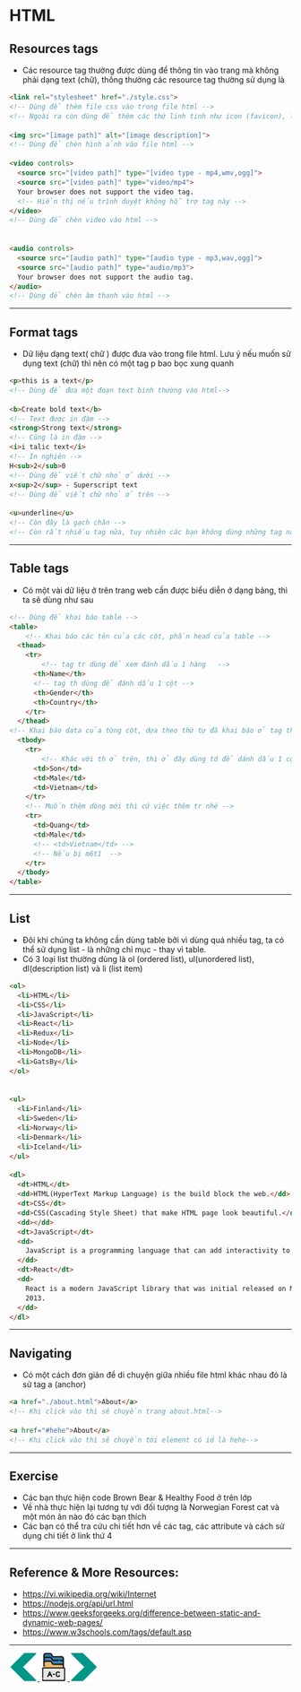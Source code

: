 # HTML
## Resources tags
- Các resource tag thường được dùng để thông tin vào trang mà không phải dạng text (chữ), thông thường các resource tag thường sử dụng là 
```html
<link rel="stylesheet" href="./style.css">
<!-- Dùng để thêm file css vào trong file html -->
<!-- Ngoài ra còn dùng để thêm các thứ linh tinh như icon (favicon), license,...  -->

<img src="[image path]" alt="[image description]">
<!-- Dùng để chèn hình ảnh vào file html -->

<video controls>
  <source src="[video path]" type="[video type - mp4,wmv,ogg]">
  <source src="[video path]" type="video/mp4">
  Your browser does not support the video tag.
  <!-- Hiển thị nếu trình duyệt không hỗ trợ tag này -->
</video>
<!-- Dùng để chèn video vào html -->


<audio controls>
  <source src="[audio path]" type="[audio type - mp3,wav,ogg]">
  <source src="[audio path]" type="audio/mp3">
  Your browser does not support the audio tag.
</audio>
<!-- Dùng để chèn âm thanh vào html -->
```
---

## Format tags
- Dữ liệu dạng text( chữ ) được đưa vào trong file html. Lưu ý nếu muốn sử dụng text (chữ) thì nên có một tag p bao bọc xung quanh
```html
<p>this is a text</p>
<!-- Dùng để đưa một đoạn text bình thường vào html-->

<b>Create bold text</b>
<!-- Text được in đậm -->
<strong>Strong text</strong>
<!-- Cũng là in đậm -->
<i>i talic text</i>
<!-- In nghiên -->
H<sub>2</sub>0
<!-- Dùng để viết chữ nhỏ ở dưới -->
x<sup>2</sup> - Superscript text
<!-- Dùng để viết chữ nhỏ ở trên -->

<u>underline</u>
<!-- Còn đây là gạch chân -->
<!-- Còn rất nhiều tag nữa, tuy nhiên các bạn không dùng những tag này, CSS sẽ giúp chúng ta làm điều đó tốt hơn -->
```

---

## Table tags
- Có một vài dữ liệu ở trên trang web cần được biểu diễn ở dạng bảng, thì ta sẽ dùng như sau
```html
<!-- Dùng để khai báo table -->
<table>
    <!-- Khai báo các tên của các cột, phần head của table -->
  <thead>
    <tr>
        <!-- tag tr dùng để xem đánh dấu 1 hàng   -->
      <th>Name</th>
      <!-- tag th dùng để đánh dấu 1 cột -->
      <th>Gender</th>
      <th>Country</th>
    </tr>
  </thead>
<!-- Khai báo data của từng cột, dựa theo thứ tự đã khai báo ở tag thead -->
  <tbody>
    <tr>
        <!-- Khác với th ở trên, thì ở đây dùng td để dánh dấu 1 cột -->
      <td>Son</td>
      <td>Male</td>
      <td>Vietnam</td>
    </tr>
    <!-- Muốn thêm dòng mới thì cứ việc thêm tr nhé -->
    <tr>
      <td>Quang</td>
      <td>Male</td>
      <!-- <td>Vietnam</td> -->
      <!-- Nếu bị m6t1  -->
    </tr>
  </tbody>
</table>

```

---

## List
- Đôi khi chúng ta không cần dùng table bởi vì dùng quá nhiều tag, ta có thể sử dụng list - là những chỉ mục - thay vì table. 
- Có 3 loại list thường dùng là ol (ordered list), ul(unordered list), dl(description list) và li (list item)

```html
<ol>
  <li>HTML</li>
  <li>CSS</li>
  <li>JavaScript</li>
  <li>React</li>
  <li>Redux</li>
  <li>Node</li>
  <li>MongoDB</li>
  <li>GatsBy</li>
</ol>


<ul>
  <li>Finland</li>
  <li>Sweden</li>
  <li>Norway</li>
  <li>Denmark</li>
  <li>Iceland</li>
</ul>

<dl>
  <dt>HTML</dt>
  <dd>HTML(HyperText Markup Language) is the build block the web.</dd>
  <dt>CSS</dt>
  <dd>CSS(Cascading Style Sheet) that make HTML page look beautiful.</dd>
  <dd></dd>
  <dt>JavaScript</dt>
  <dd>
    JavaScript is a programming language that can add interactivity to websites
  </dd>
  <dt>React</dt>
  <dd>
    React is a modern JavaScript library that was initial released on May 29,
    2013.
  </dd>
</dl>
``` 

---

## Navigating 
- Có một cách đơn giản để di chuyện giữa nhiều file html khác nhau đó là sử tag a (anchor)
```html
<a href="./about.html">About</a>
<!-- Khi click vào thì sẽ chuyển trang about.html-->

<a href="#hehe">About</a>
<!-- Khi click vào thì sẽ chuyển tới element có id là hehe-->
```
---

## Exercise
- Các bạn thực hiện code Brown Bear & Healthy Food ở trên lớp 
- Về nhà thực hiện lại tương tự với đối tượng là Norwegian Forest cat và một món ăn nào đó các bạn thích
- Các bạn có thể tra cứu chi tiết hơn về các tag, các attribute và cách sử dụng chi tiết ở link thứ 4
---
## Reference & More Resources: 
* https://vi.wikipedia.org/wiki/Internet
* https://nodejs.org/api/url.html
* https://www.geeksforgeeks.org/difference-between-static-and-dynamic-web-pages/
* https://www.w3schools.com/tags/default.asp
---
<!-- Navigator -->
<div>
<a href="Lecture-01.3.Introduction-to-HTML.md">
    <img width=50 src="../sources/left-arrow.svg" >
</a>
<a href="..">
    <img width=50 src="../sources/index.svg" >
</a>
<a href="Lecture-02.1.HTML-II.md">
    <img  width=50 src="../sources/right-arrow.svg">
    </a>
</div>
<!-- Navigator -->